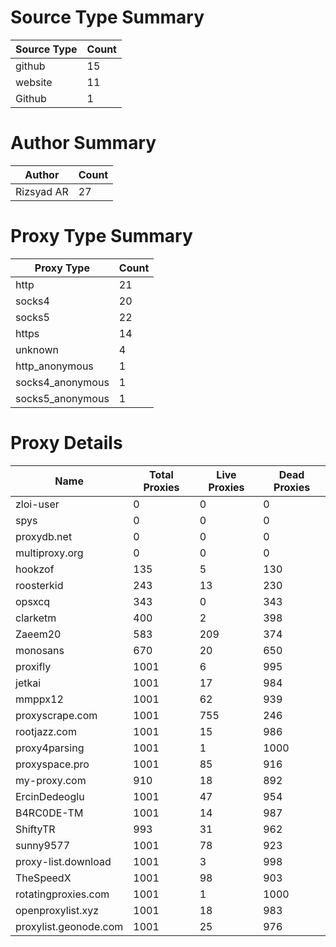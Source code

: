 # Source Type Summary

| Source Type | Count |
|-------------|-------|
| github | 15 |
| website | 11 |
| Github | 1 |


# Author Summary

| Author | Count |
|--------|-------|
| Rizsyad AR | 27 |


# Proxy Type Summary

| Proxy Type | Count |
|------------|-------|
| http | 21 |
| socks4 | 20 |
| socks5 | 22 |
| https | 14 |
| unknown | 4 |
| http_anonymous | 1 |
| socks4_anonymous | 1 |
| socks5_anonymous | 1 |


# Proxy Details

| Name | Total Proxies | Live Proxies | Dead Proxies |
|------|---------------|--------------|---------------|
| zloi-user | 0 | 0 | 0 |
| spys | 0 | 0 | 0 |
| proxydb.net | 0 | 0 | 0 |
| multiproxy.org | 0 | 0 | 0 |
| hookzof | 135 | 5 | 130 |
| roosterkid | 243 | 13 | 230 |
| opsxcq | 343 | 0 | 343 |
| clarketm | 400 | 2 | 398 |
| Zaeem20 | 583 | 209 | 374 |
| monosans | 670 | 20 | 650 |
| proxifly | 1001 | 6 | 995 |
| jetkai | 1001 | 17 | 984 |
| mmppx12 | 1001 | 62 | 939 |
| proxyscrape.com | 1001 | 755 | 246 |
| rootjazz.com | 1001 | 15 | 986 |
| proxy4parsing | 1001 | 1 | 1000 |
| proxyspace.pro | 1001 | 85 | 916 |
| my-proxy.com | 910 | 18 | 892 |
| ErcinDedeoglu | 1001 | 47 | 954 |
| B4RC0DE-TM | 1001 | 14 | 987 |
| ShiftyTR | 993 | 31 | 962 |
| sunny9577 | 1001 | 78 | 923 |
| proxy-list.download | 1001 | 3 | 998 |
| TheSpeedX | 1001 | 98 | 903 |
| rotatingproxies.com | 1001 | 1 | 1000 |
| openproxylist.xyz | 1001 | 18 | 983 |
| proxylist.geonode.com | 1001 | 25 | 976 |
